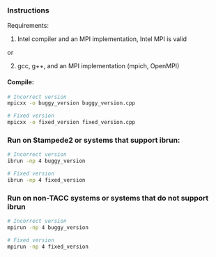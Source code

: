 ### Instructions

Requirements:
1. Intel compiler and an MPI implementation, Intel MPI is valid

or

2. gcc, g++, and an MPI implementation (mpich, OpenMPI)


#### Compile:

```bash
# Incorrect version
mpicxx -o buggy_version buggy_version.cpp

# Fixed version
mpicxx -o fixed_version fixed_version.cpp
```



### Run on Stampede2 or systems that support ibrun:

```bash
# Incorrect version
ibrun -np 4 buggy_version  

# Fixed version
ibrun -np 4 fixed_version
```


### Run on non-TACC systems or systems that do not support ibrun

```bash
# Incorrect version
mpirun -np 4 buggy_version  

# Fixed version
mpirun -np 4 fixed_version
```
